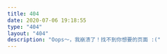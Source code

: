 ```yaml
---
title: 404
date: 2020-07-06 19:18:55
type: "404"
layout: "404"
description: "Oops～，我崩溃了！找不到你想要的页面 :("
---
```

